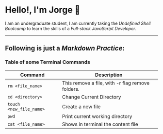 # Hello!, I'm Jorge 👋
I am an undergraduate student, I am currently taking the *Undefined Shell Bootcamp* to learn the skills of a *Full-stack JavaScript Developer*.

---
## Following is just a *Markdown Practice*:
### Table of some **Terminal Commands**
| **Command** | **Description** |
|---------|-------------|
| `rm <file_name>`| This remove a file, with -r flag remove folders. |
| `cd <directory>` | Change Current Directory |
|`touch <new_file_name>`| Create a new file |
|`pwd`| Print current working directory |
|`cat <file_name>`| Shows in terminal the content file |

<!---
jaguzmana/jaguzmana is a ✨ special ✨ repository because its `README.md` (this file) appears on your GitHub profile.
You can click the Preview link to take a look at your changes.
--->
